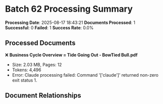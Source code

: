 # Batch 62 Processing Summary

**Processing Date**: 2025-08-17 18:43:21
**Documents Processed**: 1
**Successful**: 0
**Failed**: 1
**Success Rate**: 0.0%

## Processed Documents

❌ **Business Cycle Overview = Tide Going Out - BowTied Bull.pdf**
   - Size: 2.03 MB, Pages: 12
   - Tokens: 4,496
   - Error: Claude processing failed: Command '['claude']' returned non-zero exit status 1.

## Document Relationships
